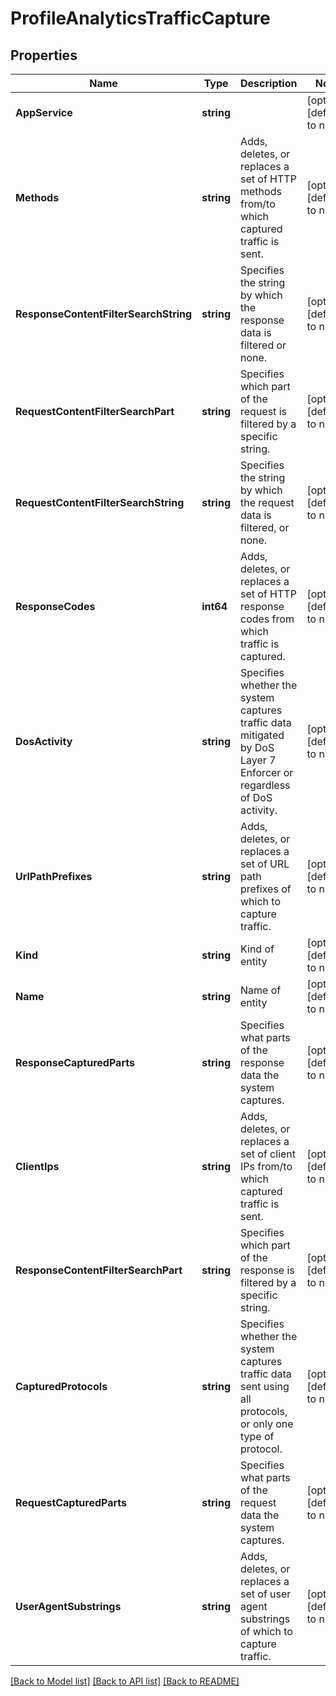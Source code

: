 # ProfileAnalyticsTrafficCapture

## Properties
Name | Type | Description | Notes
------------ | ------------- | ------------- | -------------
**AppService** | **string** |  | [optional] [default to null]
**Methods** | **string** | Adds, deletes, or replaces a set of HTTP methods from/to which captured traffic is sent. | [optional] [default to null]
**ResponseContentFilterSearchString** | **string** | Specifies the string by which the response data is filtered or none. | [optional] [default to null]
**RequestContentFilterSearchPart** | **string** | Specifies which part of the request is filtered by a specific string. | [optional] [default to null]
**RequestContentFilterSearchString** | **string** | Specifies the string by which the request data is filtered, or none. | [optional] [default to null]
**ResponseCodes** | **int64** | Adds, deletes, or replaces a set of HTTP response codes from which traffic is captured. | [optional] [default to null]
**DosActivity** | **string** | Specifies whether the system captures traffic data mitigated by DoS Layer 7 Enforcer or regardless of DoS activity. | [optional] [default to null]
**UrlPathPrefixes** | **string** | Adds, deletes, or replaces a set of URL path prefixes of which to capture traffic. | [optional] [default to null]
**Kind** | **string** | Kind of entity | [optional] [default to null]
**Name** | **string** | Name of entity | [optional] [default to null]
**ResponseCapturedParts** | **string** | Specifies what parts of the response data the system captures. | [optional] [default to null]
**ClientIps** | **string** | Adds, deletes, or replaces a set of client IPs from/to which captured traffic is sent. | [optional] [default to null]
**ResponseContentFilterSearchPart** | **string** | Specifies which part of the response is filtered by a specific string. | [optional] [default to null]
**CapturedProtocols** | **string** | Specifies whether the system captures traffic data sent using all protocols, or only one type of protocol. | [optional] [default to null]
**RequestCapturedParts** | **string** | Specifies what parts of the request data the system captures. | [optional] [default to null]
**UserAgentSubstrings** | **string** | Adds, deletes, or replaces a set of user agent substrings of which to capture traffic. | [optional] [default to null]

[[Back to Model list]](../README.md#documentation-for-models) [[Back to API list]](../README.md#documentation-for-api-endpoints) [[Back to README]](../README.md)


